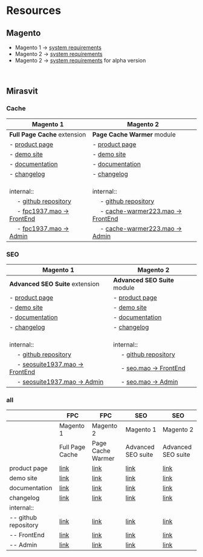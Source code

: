 # Resources

<!-- → ↠ ↣ ↦ ⇒ ⇻ ⇸ ─ -->


## Magento

- Magento 1 → [system requirements](https://docs.magento.com/m1/ce/user_guide/magento/system-requirements.html)
- Magento 2 → [system requirements](https://devdocs.magento.com/guides/v2.2/install-gde/system-requirements-tech.html)
- Magento 2 → [system requirements](https://devdocs.magento.com/guides/v2.3/install-gde/system-requirements-tech.html) for alpha version

<br>


## Mirasvit


### Cache

| Magento 1                     | Magento 2 |
|-------------------------------|-----------|
| **Full Page Cache** extension | **Page Cache Warmer** module
| - [product page](https://mirasvit.com/magento-extensions/full-page-cache.html)                                     | - [product page](https://mirasvit.com/magento-2-extensions/full-page-cache-warmer.html)
| - [demo site](http://fpc19.demo.mirasvit.com)                                                                      | - [demo site](http://cache-warmer.m2.mirasvit.com)
| - [documentation](https://docs.mirasvit.com/doc/extension_fpc/current)                                             | - [documentation](https://mirasvit.com/docs/module-cache-warmer/current)
| - [changelog](https://docs.mirasvit.com/doc/extension_fpc/current/changelog)                                       | - [changelog](https://mirasvit.com/docs/module-cache-warmer/current/changelog)
| <br> internal:: | <br> internal:: |
| &emsp; - [github repository](https://github.com/mirasvit/extension_fpc)                                            | &emsp; - [github repository](https://github.com/mirasvit/module-cache-warmer)
| &emsp; - [fpc1937.mao → FrontEnd](http://fpc1937.mao.mirasvit.com)                                                 | &emsp; - [cache-warmer223.mao → FrontEnd](http://cache-warmer223.mao.mirasvit.com)
| &emsp; - [fpc1937.mao → Admin](http://fpc1937.mao.mirasvit.com/index.php/mageadmin/system_config/edit/section/fpc) | &emsp; - [cache-warmer223.mao → Admin](http://cache-warmer223.mao.mirasvit.com/mageadmin/admin)



### SEO

| Magento 1                        | Magento 2 |
|----------------------------------|-----------|
| **Advanced SEO Suite** extension | **Advanced SEO Suite** module
| - [product page](https://mirasvit.com/magento-extensions/advanced-seo-suite.html)   | - [product page](https://mirasvit.com/magento-2-extensions/advanced-seo-suite.html)
| - [demo site](http://seo19.demo.mirasvit.com)                                       | - [demo site](http://seo.m2.mirasvit.com)
| - [documentation](https://docs.mirasvit.com/doc/extension_seosuite/current)         | - [documentation](https://mirasvit.com/docs/module-seo/current)
| - [changelog](https://mirasvit.com/docs/module-seo/current/changelog)               | - [changelog](https://mirasvit.com/docs/module-seo/current/changelog)
| <br> internal:: | <br> internal:: |
| &emsp; - [github repository](https://github.com/mirasvit/extension_seo)             | &emsp; - [github repository](https://github.com/mirasvit/module-seo)
| &emsp; - [seosuite1937.mao → FrontEnd](http://seosuite1937.mao.mirasvit.com)        | &emsp; - [seo.mao → FrontEnd](http://seo.mao.mirasvit.com)
| &emsp; - [seosuite1937.mao → Admin](http://seosuite1937.mao.mirasvit.com/mageadmin) | &emsp; - [seo.mao → Admin](http://seo.mao.mirasvit.com/mageadmin/admin)


### all

|                    |FPC                                                                                       |FPC                                                                          |SEO                                                                    |SEO                                                                      |
|--------------------|-----------------------------------------------------------------------------------------|-----------------------------------------------------------------------------|-----------------------------------------------------------------------|-------------------------------------------------------------------------|
|                    |Magento 1                                                                                 |Magento 2                                                                    |Magento 1                                                              |Magento 2                                                                |
|                    |Full Page Cache                                                                           |Page Cache Warmer                                                            |Advanced SEO suite                                                     |Advanced SEO suite                                                       |
|product page        |[link](https://mirasvit.com/magento-extensions/full-page-cache.html)                      |[link](https://mirasvit.com/magento-2-extensions/full-page-cache-warmer.html)|[link](https://mirasvit.com/magento-extensions/advanced-seo-suite.html)|[link](https://mirasvit.com/magento-2-extensions/advanced-seo-suite.html)|
|demo site           |[link](http://fpc19.demo.mirasvit.com)                                                    |[link](http://cache-warmer.m2.mirasvit.com)                                  |[link](http://seo19.demo.mirasvit.com)                                 |[link](http://seo.m2.mirasvit.com)                                       |
|documentation       |[link](https://docs.mirasvit.com/doc/extension_fpc/current)                               |[link](https://mirasvit.com/docs/module-cache-warmer/current)                |[link](https://docs.mirasvit.com/doc/extension_seosuite/current)       |[link](https://mirasvit.com/docs/module-seo/current)                     |
|changelog           |[link](https://docs.mirasvit.com/doc/extension_fpc/current/changelog)                     |[link](https://mirasvit.com/docs/module-cache-warmer/current/changelog)      |[link](https://mirasvit.com/docs/module-seo/current/changelog)         |[link](https://mirasvit.com/docs/module-seo/current/changelog)           |
|internal::          |                                                                                          |                                                                             |                                                                       |                                                                         |
|-- github repository|[link](https://github.com/mirasvit/extension_fpc)                                         |[link](https://github.com/mirasvit/module-cache-warmer)                      |[link](https://github.com/mirasvit/extension_seo)                      |[link](https://github.com/mirasvit/module-seo)                           |
|-- FrontEnd         |[link](http://fpc1937.mao.mirasvit.com)                                                   |[link](http://cache-warmer223.mao.mirasvit.com)                              |[link](http://seosuite1937.mao.mirasvit.com)                           |[link](http://seo.mao.mirasvit.com)                                      |
|-- Admin            |[link](http://fpc1937.mao.mirasvit.com/index.php/mageadmin/system_config/edit/section/fpc)|[link](http://cache-warmer223.mao.mirasvit.com/mageadmin/admin)              |[link](http://seosuite1937.mao.mirasvit.com/mageadmin)                 |[link](http://seo.mao.mirasvit.com/mageadmin/admin)                      |
